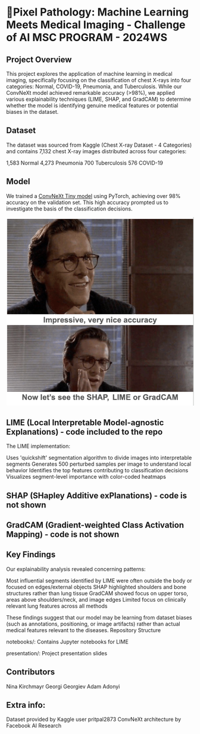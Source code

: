 # 🍋Pixel Pathology: Machine Learning Meets Medical Imaging - Challenge of AI MSC PROGRAM - 2024WS
## Project Overview
This project explores the application of machine learning in medical imaging, specifically focusing on the classification of chest X-rays into four categories: Normal, COVID-19, Pneumonia, and Tuberculosis. While our ConvNeXt model achieved remarkable accuracy (>98%), we applied various explainability techniques (LIME, SHAP, and GradCAM) to determine whether the model is identifying genuine medical features or potential biases in the dataset.
## Dataset
The dataset was sourced from Kaggle (Chest X-ray Dataset - 4 Categories) and contains 7,132 chest X-ray images distributed across four categories:

1,583 Normal
4,273 Pneumonia
700 Tuberculosis
576 COVID-19

## Model
We trained a [ConvNeXt Tiny model](https://drive.google.com/file/d/1JAc10f0ePurTefCLmrOUOgBfT4AlIyq_/view?usp=share_link) using PyTorch, achieving over 98% accuracy on the validation set. This high accuracy prompted us to investigate the basis of the classification decisions.

<img src="https://github.com/AdamAdonyi/Pixel-Pathology/blob/main/impressive.png">





## LIME (Local Interpretable Model-agnostic Explanations) - code included to the repo
The LIME implementation:

Uses 'quickshift' segmentation algorithm to divide images into interpretable segments
Generates 500 perturbed samples per image to understand local behavior
Identifies the top features contributing to classification decisions
Visualizes segment-level importance with color-coded heatmaps

## SHAP (SHapley Additive exPlanations) - code is not shown

## GradCAM (Gradient-weighted Class Activation Mapping) - code is not shown

## Key Findings
Our explainability analysis revealed concerning patterns:

Most influential segments identified by LIME were often outside the body or focused on edges/external objects
SHAP highlighted shoulders and bone structures rather than lung tissue
GradCAM showed focus on upper torso, areas above shoulders/neck, and image edges
Limited focus on clinically relevant lung features across all methods

These findings suggest that our model may be learning from dataset biases (such as annotations, positioning, or image artifacts) rather than actual medical features relevant to the diseases.
Repository Structure

notebooks/: Contains Jupyter notebooks for LIME

presentation/: Project presentation slides




## Contributors

Nina Kirchmayr
Georgi Georgiev
Adam Adonyi


## Extra info:

Dataset provided by Kaggle user pritpal2873
ConvNeXt architecture by Facebook AI Research
